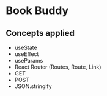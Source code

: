 # Book Buddy
## Concepts applied
* useState
* useEffect
* useParams
* React Router (Routes, Route, Link)
* GET
* POST
* JSON.stringify